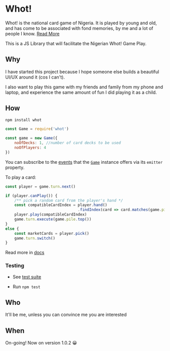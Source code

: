 # Whot!

Whot! is the national card game of Nigeria. It is played by young and old, and has come to be associated with fond memories, by me and a lot of people I know. [Read More](https://www.pagat.com/com/whot.html)

This is a JS Library that will facilitate the Nigerian Whot! Game Play.

## Why

I have started this project because I hope someone else builds a beautiful UI/UX around it (cos I can't).

I also want to play this game with my friends and family from my phone and laptop, and experience the same amount of fun I did playing it as a child.

## How

```bash
npm install whot
```

```js
const Game = require('whot')

const game = new Game({
    noOfDecks: 1, //number of card decks to be used
    noOfPlayers: 4
})
```

You can subscribe to the [events](./docs/events.md) that the [`Game`](./docs/game.md) instance offers via its `emitter` property.

To play a card:

```js
const player = game.turn.next()

if (player.canPlay()) {
    /** pick a random card from the player's hand */
    const compatibleCardIndex = player.hand()
                                .findIndex(card => card.matches(game.pile.top()))
    player.play(compatibleCardIndex)
    game.turn.execute(game.pile.top())
}
else {
    const marketCards = player.pick()
    game.turn.switch()
}
```

Read more in [docs](./docs)

### Testing

- See [test suite](./tests)

- Run `npm test`

## Who

It'll be me, unless you can convince me you are interested

## When

On-going! Now on version 1.0.2 😀